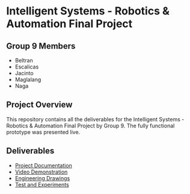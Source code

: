 # Intelligent Systems - Robotics & Automation Final Project

## Group 9 Members
- Beltran
- Escalicas
- Jacinto
- Maglalang
- Naga

## Project Overview
This repository contains all the deliverables for the Intelligent Systems - Robotics & Automation Final Project by Group 9. The fully functional prototype was presented live.

## Deliverables
- [Project Documentation](https://docs.google.com/document/d/1S_d04hjjn0CKEjpcYK3bUfxS4Ib_8GCvhp98ja8v1CQ/edit)
- [Video Demonstration](https://drive.google.com/drive/folders/11dSI1mwSVRSiU7uZPA7vKhVnSEfgWZ-b)
- [Engineering Drawings](https://drive.google.com/drive/folders/1Ajvi8P1nUs-jtEZl1dXGTX976mf42J1B)
- [Test and Experiments](https://docs.google.com/document/d/1S_d04hjjn0CKEjpcYK3bUfxS4Ib_8GCvhp98ja8v1CQ/edit)
